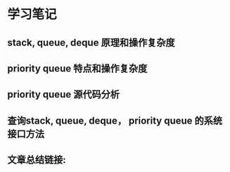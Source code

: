 # 学习笔记

## stack, queue, deque 原理和操作复杂度

## priority queue 特点和操作复杂度

## priority queue 源代码分析

## 查询stack, queue, deque， priority queue 的系统接口方法

## 文章总结链接:

